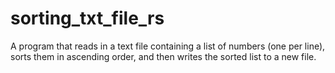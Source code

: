 # sorting_txt_file_rs
A program that reads in a text file containing a list of numbers (one per line), sorts them in ascending order, and then writes the sorted list to a new file. 
